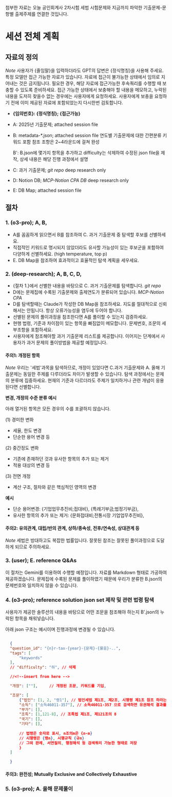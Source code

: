 첨부한 자료는 오늘 공인회계사 2차시험 세법 시험문제와 지금까지 파악한 기출문제-문항별 출제주제를 연결한 것입니다.

# 세션 전체 계획

## 자료의 정의

*Note* 
사용자가 {줄임말}을 입력하더라도 GPT의 답변은 {정식명칭}을 사용해 주세요.
특정 모델만 접근 가능한 자료가 있습니다.
자료에 접근이 불가능한 상태에서 임의로 지어내는 것은 금지됩니다.
필요한 경우, 해당 자료에 접근가능한 후속쿼리를 수행할 때 보충할 수 있도록 준비하세요.
접근 가능한 상태에서 보충해야 할 내용을 메모하고, 누락된 내용을 도저히 찾을수 없는 경우에는 사용자에게 요청하세요.
사용자에게 보충을 요청하기 전에 이미 제공된 자료에 포함되었는지 다시한번 검토합니다.


- **{임의번호}: {정식명칭}; {접근가능}**

- A: 2025년 기출문제; attached session file

- B: metadata-*.json; attached session file
    연도별 기출문제에 대한 간편분류 키워드 포함
    참조 조항은 2~4라운드에 걸쳐 완성

  B': B.json에 몇가지 항목을 추가하고 difficulty는 삭제하여 수정된 json file을 제작, 상세 내용은 해당 진행 과정에서 설명

- C: 과거 기출문제; *git repo* deep research only

- D: Notion DB; *MCP-Notion CPA DB* deep research only

- E: DB Map; attached session file

## 절차

### 1. (o3-pro); A, B,

- A를 꼼꼼하게 읽으면서 B를 참조하여 C. 과거 기출문제 중 탐색할 후보를 선별하세요.
- 직접적인 키워드로 명시되지 않았더라도 유사할 가능성이 있는 후보군을 포함하여 다양하게 선별하세요. (high temperature, top p)
- E. DB Map을 참조하여 효과적이고 효율적인 탐색 계획을 세우세요.

### 2. (deep-research); A, B, C, D,

- {절차 1.}에서 선별한 내용을 바탕으로 C. 과거 기출문제를 탐색합니다. *git repo*
- D에는 문제집에 수록된 기출문제와 출제연도가 분류되어 있습니다. *MCP-Notion CPA*
- D를 탐색할때는 Claude가 작성한 DB Map을 참조하세요. 지도를 절대적으로 신뢰해서는 안됩니다. 항상 오류가능성을 염두에 두어야 합니다.
- 선별된 문제의 풀이과정을 참조한다면 A를 풀이할 수 있는지 검증하세요.
- 현행 법령, 기준과 차이점이 있는 항목을 빠짐없이 메모합니다. 문제번호, 조문의 세부조항을 포함하세요.
- 사용자에게 참조해야할 과거 기출문제 리스트를 제공합니다. 이어지는 단계에서 사용자가 과거 문제의 풀이방법을 제공할 예정입니다.

#### 주의1: 개정된 항목

*Note* 
우리는 '세법'과목을 탐색하므로, 개정이 있었다면 C.과거 기출문제와 A. 올해 기출문제는 동일한 주제를 다루더라도 차이가 발생할 수 있습니다.
탐색 과정에서는 문제의 분류에 집중하세요. 현재의 기준과 다르더라도 주제가 일치하거나 관련 개념이 응용된다면 선별합니다.

**변경, 개정의 수준 분류 예시**

아래 열거된 항목은 모든 경우의 수를 포괄하지 않습니다.

(1) 경미한 변화
- 세율, 한도 변경 
- 단순한 용어 변경 등

(2) 중간정도 변화 
- 기존에 존재하던 것과 유사한 항목의 추가 또는 제거
- 적용 대상의 변경 등

(3) 전면 개정
- 계산 구조, 절차와 같은 핵심적인 영역의 변경


**예시**
- 단순 용어변경: {기업업무추진비;접대비}, {특례기부금;법정기부금},
- 유사한 항목의 추가 또는 제거: {문화접대비;전통시장 기업업무추진비}, 

#### 주의2: 유의관계, 대립/반의 관계, 상하/종속성, 전후/연속성, 상대관계 등 

*Note*
세법은 방대하고도 복잡한 법률입니다. 잘못된 참조는 잘못된 풀이과정으로 도달하게 되므로 주의하세요.


### 3. (user); E. reference Q&As

이 절차는 Gemini를 이용하여 수행할 예정입니다.
자료를 Markdown 형태로 가공하여 제공하겠습니다.
문제집에 수록된 문제를 풀이하였기 때문에 우리가 분류한 B.json의 문제번호와 일치하지 않을 수 있습니다.

### 4. (o3-pro); reference solution json set 제작 및 관련 법령 탐색

사용자가 제공한 솔루션의 내용을 바탕으로 어떤 조문을 참조해야 하는지 B'.json의 누락된 항목을 채워넣습니다.

아래 json 구조는 예시이며 진행과정에 변경될 수 있습니다.
  
  ```json
 
    {
    "question_id": "{n}r-tax-{year}-{문제}-{물음}-..",
    "tags": [
        "keywords"
    ],
    // "difficulty": "하", // 삭제 

    //<!--insert from here -->

    "개정": [""],     // 개정된 조문, 키워드를 기입,  

    "조문": [
        {"법인": [1, 2, "령1"], // 법인세법 제1조, 제2조, 시행령 제1조 참조 하라는 뜻
        "소득": ["소득46011-357"], // 소득46011-357 으로 검색하면 유권해석 결과를 찾을수 있음
        "부가": [], 
        "조특": [1,121-8], // 조특법 제1조, 제121조의 8
        "국기": [], 
        "기타": [], 
        
        // 법령은 숫자로 표시, n조의m은 {n-m} 
        // 시행령은 {령n}, 시행규칙 {규n}
        // 그외 판례, 서면질의, 행정해석 등 검색쿼리 가능한 형태로 저장
        }
    ]

    }

  ```

#### 주의3: 완전성; Mutually Exclusive and Collectively Exhaustive

### 5. (o3-pro); A. 올해 문제풀이